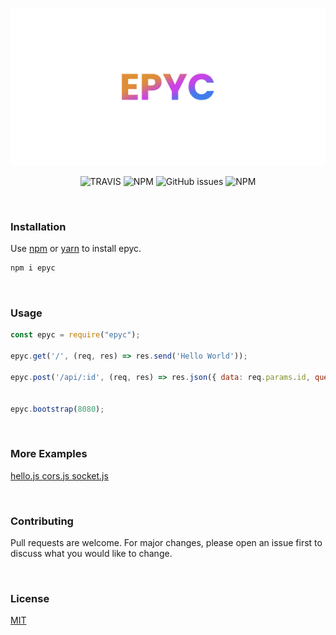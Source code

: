 <p align="center">
<a href="https://github.com/erwinkulasic/epyc/">
    <img alt="epyc" src="https://raw.githubusercontent.com/erwinkulasic/epyc/master/.github/assets/epyc-logo.png" width="600px"/>
</a>
</p>
<p align="center">
<img alt="TRAVIS" src="https://img.shields.io/travis/erwinkulasic/epyc?color=df8&logo=travis&style=flat-square">
<img alt="NPM" src="https://img.shields.io/npm/dm/epyc?color=171717&logo=npm&style=flat-square">
<img alt="GitHub issues" src="https://img.shields.io/github/issues/erwinkulasic/epyc?color=171717&logo=github&style=flat-square">
<img alt="NPM" src="https://img.shields.io/npm/l/epyc?color=171717&style=flat-square">
</p>

<br/>


### **Installation**

Use [npm](https://www.npmjs.com/) or [yarn](https://classic.yarnpkg.com/en/) to install epyc.

```bash
npm i epyc
```

<br/>

### **Usage**

```javascript
const epyc = require("epyc");

epyc.get('/', (req, res) => res.send('Hello World'));

epyc.post('/api/:id', (req, res) => res.json({ data: req.params.id, query: req.query }));


epyc.bootstrap(8080);

```
<br />

### More Examples

[   hello.js    ](https://github.com/erwinkulasic/epyc/blob/master/examples/hello.js)
[   cors.js     ](https://github.com/erwinkulasic/epyc/blob/master/examples/cors.js)
[   socket.js   ](https://github.com/erwinkulasic/epyc/blob/master/examples/socket.js)

<br/>

### **Contributing**
Pull requests are welcome. For major changes, please open an issue first to discuss what you would like to change.

<br/>

### **License**
[MIT](https://github.com/erwinkulasic/epyc/blob/master/LICENSE)
